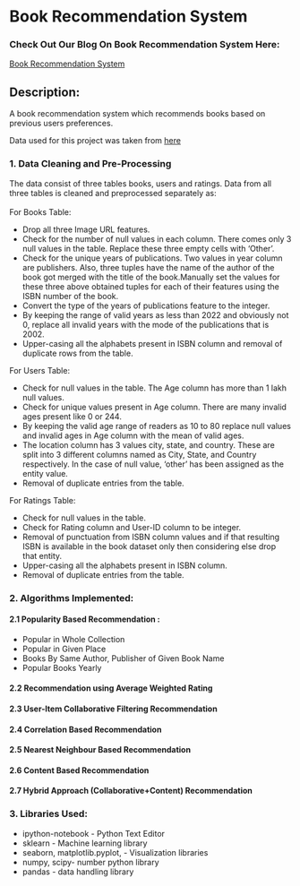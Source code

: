 # Book Recommendation System
### Check Out Our Blog On Book Recommendation System Here:
<a href=''>Book Recommendation System</a>
## Description:
<p>A book recommendation system which recommends books based on previous users preferences. </p>
<p>Data used for this project was taken from <a href=''>here</a></p>

### 1. Data Cleaning and Pre-Processing
The data consist of three tables books, users and ratings. Data from all three tables is cleaned and preprocessed separately as:<br><br>
For Books Table:
* Drop all three Image URL features.
* Check for the number of null values in each column. There comes only 3 null values in the table. Replace these three empty cells with ‘Other’.
* Check for the unique years of publications. Two values in year column are publishers. Also, three tuples have the name of the author of the book got merged with the title of the book.Manually set the values for these three above obtained tuples for each of their features using the ISBN number of the book.
* Convert the type of the years of publications feature to the integer.
* By keeping the range of valid years as less than 2022 and obviously not 0, replace all invalid years with the mode of the publications that is 2002.
* Upper-casing all the alphabets present in ISBN column and removal of duplicate rows from the table.

For Users Table:
* Check for null values in the table. The Age column has more than 1 lakh null values.
* Check for unique values present in Age column. There are many invalid ages present like 0 or 244.
* By keeping the valid age range of readers as 10 to 80 replace null values and invalid ages in Age column with the mean of valid ages.
* The location column has 3 values city, state, and country. These are split into 3 different columns named as City, State, and Country respectively. In the case of null value, ‘other’ has been assigned as the entity value.
* Removal of duplicate entries from the table.

For Ratings Table:
* Check for null values in the table.
* Check for Rating column and User-ID column to be integer.
* Removal of punctuation from ISBN column values and if that resulting ISBN is available in the book dataset only then considering else drop that entity.
* Upper-casing all the alphabets present in ISBN column.
* Removal of duplicate entries from the table.
### 2. Algorithms Implemented:
#### 2.1 Popularity Based Recommendation :


* Popular in Whole Collection
* Popular in Given Place
* Books By Same Author, Publisher of Given Book Name
* Popular Books Yearly


#### 2.2 Recommendation using Average Weighted Rating
 	
#### 2.3 User-Item Collaborative Filtering Recommendation
#### 2.4 Correlation Based Recommendation
#### 2.5 Nearest Neighbour Based Recommendation

#### 2.6 Content Based Recommendation
#### 2.7 Hybrid Approach (Collaborative+Content) Recommendation

### 3. Libraries Used:

* ipython-notebook - Python Text Editor
* sklearn - Machine learning library
* seaborn, matplotlib.pyplot, - Visualization libraries
* numpy, scipy- number python library
* pandas - data handling library
